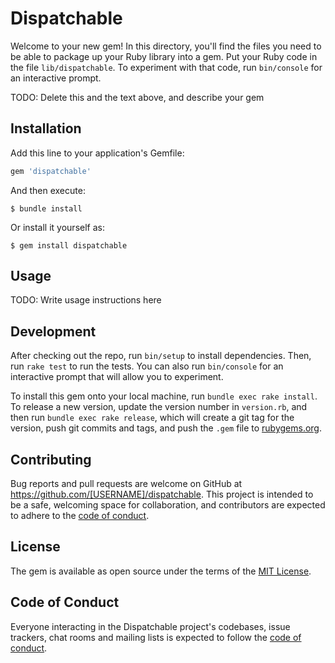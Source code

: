 # Dispatchable

Welcome to your new gem! In this directory, you'll find the files you need to be able to package up your Ruby library into a gem. Put your Ruby code in the file `lib/dispatchable`. To experiment with that code, run `bin/console` for an interactive prompt.

TODO: Delete this and the text above, and describe your gem

## Installation

Add this line to your application's Gemfile:

```ruby
gem 'dispatchable'
```

And then execute:

    $ bundle install

Or install it yourself as:

    $ gem install dispatchable

## Usage

TODO: Write usage instructions here

## Development

After checking out the repo, run `bin/setup` to install dependencies. Then, run `rake test` to run the tests. You can also run `bin/console` for an interactive prompt that will allow you to experiment.

To install this gem onto your local machine, run `bundle exec rake install`. To release a new version, update the version number in `version.rb`, and then run `bundle exec rake release`, which will create a git tag for the version, push git commits and tags, and push the `.gem` file to [rubygems.org](https://rubygems.org).

## Contributing

Bug reports and pull requests are welcome on GitHub at https://github.com/[USERNAME]/dispatchable. This project is intended to be a safe, welcoming space for collaboration, and contributors are expected to adhere to the [code of conduct](https://github.com/[USERNAME]/dispatchable/blob/master/CODE_OF_CONDUCT.md).


## License

The gem is available as open source under the terms of the [MIT License](https://opensource.org/licenses/MIT).

## Code of Conduct

Everyone interacting in the Dispatchable project's codebases, issue trackers, chat rooms and mailing lists is expected to follow the [code of conduct](https://github.com/[USERNAME]/dispatchable/blob/master/CODE_OF_CONDUCT.md).
